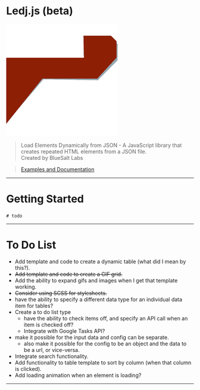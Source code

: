 # Ledj.js (beta)

![Ledj Logo](/docs/assets/images/ledj.png)

> Load Elements Dynamically from JSON - A JavaScript library that creates repeated HTML elements from a JSON file.   
> Created by BlueSalt Labs   
   
> [Examples and Documentation](http://ledj.bluesaltlabs.com)

-----

# Getting Started 

`# todo`


-----

# To Do List

* Add template and code to create a dynamic table (what did I mean by this?).
* ~~Add template and code to create a GIF grid.~~
* Add the ability to expand gifs and images when I get that template working.
* ~~Consider using SCSS for stylesheets.~~
* have the ability to specify a different data type for an individual data item for tables?
* Create a to do list type
    * have the ability to check items off, and specify an API call when an item is checked off?
    * Integrate with Google Tasks API?
* make it possible for the input data and config can be separate.
    * also make it possible for the config to be an object and the data to be a url, or vice-versa.
* Integrate search functionality.
* Add functionality to table template to sort by column (when that column is clicked).
* Add loading animation when an element is loading?


-----
